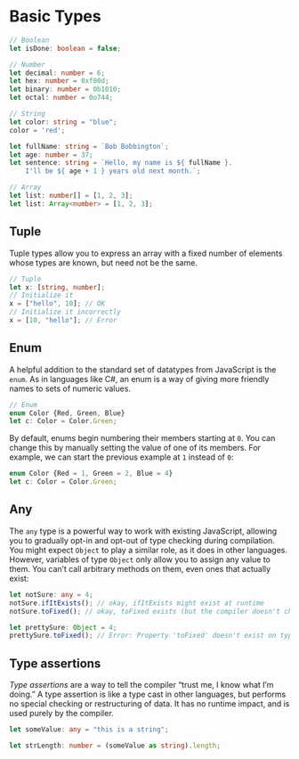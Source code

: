 # Basic Types

```typescript
// Boolean
let isDone: boolean = false;

// Number
let decimal: number = 6;
let hex: number = 0xf00d;
let binary: number = 0b1010;
let octal: number = 0o744;

// String
let color: string = "blue";
color = 'red';

let fullName: string = `Bob Bobbington`;
let age: number = 37;
let sentence: string = `Hello, my name is ${ fullName }. 
    I'll be ${ age + 1 } years old next month.`;

// Array
let list: number[] = [1, 2, 3];
let list: Array<number> = [1, 2, 3];
```

## Tuple

Tuple types allow you to express an array with a fixed number of elements whose types are known, but need not be the same.

```typescript
// Tuple
let x: [string, number];
// Initialize it
x = ["hello", 10]; // OK
// Initialize it incorrectly
x = [10, "hello"]; // Error
```

## Enum

 A helpful addition to the standard set of datatypes from JavaScript is the `enum`. As in languages like C\#, an enum is a way of giving more friendly names to sets of numeric values.

```typescript
// Enum
enum Color {Red, Green, Blue}
let c: Color = Color.Green;
```

 By default, enums begin numbering their members starting at `0`. You can change this by manually setting the value of one of its members. For example, we can start the previous example at `1` instead of `0`:

```typescript
enum Color {Red = 1, Green = 2, Blue = 4}
let c: Color = Color.Green;
```

## Any

 The `any` type is a powerful way to work with existing JavaScript, allowing you to gradually opt-in and opt-out of type checking during compilation. You might expect `Object` to play a similar role, as it does in other languages. However, variables of type `Object` only allow you to assign any value to them. You can’t call arbitrary methods on them, even ones that actually exist:

```typescript
let notSure: any = 4;
notSure.ifItExists(); // okay, ifItExists might exist at runtime
notSure.toFixed(); // okay, toFixed exists (but the compiler doesn't check)

let prettySure: Object = 4;
prettySure.toFixed(); // Error: Property 'toFixed' doesn't exist on type 'Object'.
```

## Type assertions <a id="type-assertions"></a>

 _Type assertions_ are a way to tell the compiler “trust me, I know what I’m doing.” A type assertion is like a type cast in other languages, but performs no special checking or restructuring of data. It has no runtime impact, and is used purely by the compiler. 

```typescript
let someValue: any = "this is a string";

let strLength: number = (someValue as string).length;
```



